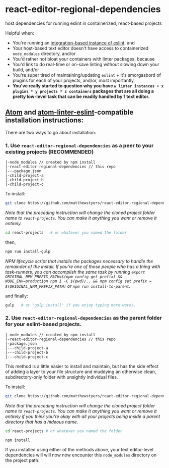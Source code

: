 # react-editor-regional-dependencies
host dependencies for running eslint in containerized, react-based projects

Helpful when:
- You're running an [integration-based instance of eslint](http://eslint.org/docs/user-guide/integrations), and
- Your host-based text editor doesn't have access to containerized `node_modules` directory, and/or
- You'd rather not bloat your containers with linter packages, because
- You'd link to do real-time or on-save linting without slowing down your build, and/or
- You're super tired of maintaining/updating `eslint` + it's smorgasbord of plugins for each of your projects, and/or, most importantly,
- **You've really started to question why you have `w linter instances + x plugins * y projects * z containers` packages that are all doing a pretty low-level task that can be readily handled by 1 text editor.**

## [Atom](https://atom.io) and [atom-linter-eslint](https://atom.io/packages/linter-eslint)-compatible installation instructions:

There are two ways to go about installation:

### 1. Use `react-editor-regional-dependencies` as a peer to your existing projects **(RECOMMENDED)**
```
|-node_modules // created by npm install
|-react-editor-regional-dependencies // this repo
|---package.json
|-child-project-a
|-child-project-b
|-child-project-c
```

To install:
```bash
git clone https://github.com/matthewstyers/react-editor-regional-dependencies.git react-projects
```
_Note that the preceding instruction will change the cloned project folder name to `react-projects`. You can make it anything you want or remove it entirely._

```bash
cd react-projects   # or whatever you named the folder
```
then, 
```bash
npm run install-gulp
```
_NPM lifecycle script that installs the packages necessary to handle the remainder of the install. If you're one of those people who has a thing with task-runners, you can accomplish the same task by running `export ORIGINAL_NPM_PREFIX_PATH=$(npm config get prefix) && NODE_ENV=production npm i -C $(pwd)/.. && npm config set prefix = $(ORIGINAL_NPM_PREFIX_PATH)` or `npm run install-to-parent`._

and finally:
```bash
gulp   # or 'gulp install' if you enjoy typing more words.
```

### 2. Use `react-editor-regional-dependencies` as the parent folder for your eslint-based projects.
```
|-node_modules // created by npm install
|-react-editor-regional-dependencies // this repo
|-package.json
|---child-project-a
|---child-project-b
|---child-project-c
```

This method is a little easier to install and maintain, but has the side effect of adding a layer to your file structure and muddying an otherwise clean, subdirectory-only folder with unsightly individual files.

To install:
```bash
git clone https://github.com/matthewstyers/react-editor-regional-dependencies.git react-projects
```
_Note that the preceding instruction will change the cloned project folder name to `react-projects`. You can make it anything you want or remove it entirely if you think you're okay with all your projects being inside a parent directory that has a hideous name._
```bash
cd react-projects # or whatever you named the folder
```

```bash
npm install
```

If you installed using either of the methods above, your text editor-level dependencies will will now now encounter this `node_modules` directory on the project path.
